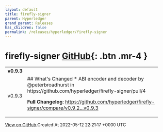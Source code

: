 ```yaml
---
layout: default
title: firefly-signer
parent: Hyperledger
grand_parent: Releases
has_children: false
permalink: /releases/hyperledger/firefly-signer
---
```


# firefly-signer <span class="fs-3 right-align">[GitHub](https://github.com/hyperledger/firefly-signer){: .btn .mr-4 }</span>


<div>
    <table>
        <tr>
            <td colspan="2">
                <b>
                    v0.9.3
                </b>
            </td>
        </tr>
        <tr>
            <td>
                <span class="chip">
                    v0.9.3
                </span>
            </td>
            <td>
                ## What's Changed
* ABI encoder and decoder by @peterbroadhurst in https://github.com/hyperledger/firefly-signer/pull/4


**Full Changelog**: https://github.com/hyperledger/firefly-signer/compare/v0.9.2...v0.9.3
            </td>
        </tr>
    </table>
    <a href="https://github.com/hyperledger/firefly-signer/releases/tag/v0.9.3" class=".btn">
        View on GitHub
    </a>
    <span class="right-align">
        Created At 2022-05-12 22:21:17 +0000 UTC
    </span>
</div>

